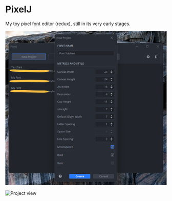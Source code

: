 # PixelJ

My toy pixel font editor (redux), still in its very early stages.

![New project dialog](.github/new_project_2022_07_15.png)

![Project view](.github/glyphs_screen_2022_07_12.png)

